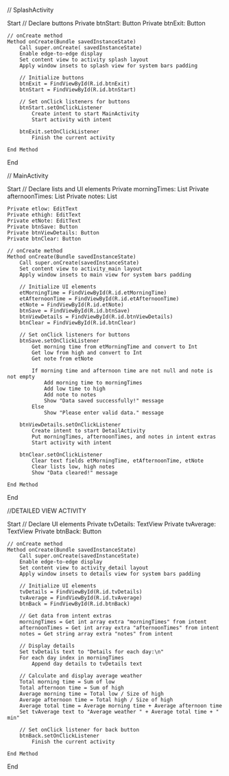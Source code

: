 // SplashActivity

Start
    // Declare buttons
    Private btnStart: Button
    Private btnExit: Button

    // onCreate method
    Method onCreate(Bundle savedInstanceState)
        Call super.onCreate( savedInstanceState)
        Enable edge-to-edge display
        Set content view to activity splash layout
        Apply window insets to splash view for system bars padding

        // Initialize buttons
        btnExit = FindViewById(R.id.btnExit)
        btnStart = FindViewById(R.id.btnStart)

        // Set onClick listeners for buttons
        btnStart.setOnClickListener
            Create intent to start MainActivity
            Start activity with intent

        btnExit.setOnClickListener
            Finish the current activity

    End Method

End 


// MainActivity

Start
    // Declare lists and UI elements
    Private morningTimes: List<Int>
    Private afternoonTimes: List<Int>
    Private notes: List<String>

    Private etlow: EditText
    Private ethigh: EditText
    Private etNote: EditText
    Private btnSave: Button
    Private btnViewDetails: Button
    Private btnClear: Button

    // onCreate method
    Method onCreate(Bundle savedInstanceState)
        Call super.onCreate(savedInstanceState)
        Set content view to activity_main layout
        Apply window insets to main view for system bars padding

        // Initialize UI elements
        etMorningTime = FindViewById(R.id.etMorningTime)
        etAfternoonTime = FindViewById(R.id.etAfternoonTime)
        etNote = FindViewById(R.id.etNote)
        btnSave = FindViewById(R.id.btnSave)
        btnViewDetails = FindViewById(R.id.btnViewDetails)
        btnClear = FindViewById(R.id.btnClear)

        // Set onClick listeners for buttons
        btnSave.setOnClickListener
            Get morning time from etMorningTime and convert to Int
            Get low from high and convert to Int
            Get note from etNote

            If morning time and afternoon time are not null and note is not empty
                Add morning time to morningTimes
                Add low time to high
                Add note to notes
                Show "Data saved successfully!" message
            Else
                Show "Please enter valid data." message

        btnViewDetails.setOnClickListener
            Create intent to start DetailActivity
            Put morningTimes, afternoonTimes, and notes in intent extras
            Start activity with intent

        btnClear.setOnClickListener
            Clear text fields etMorningTime, etAfternoonTime, etNote
            Clear lists low, high notes
            Show "Data cleared!" message

    End Method

End 


//DETAILED VIEW ACTIVITY

Start
    // Declare UI elements
    Private tvDetails: TextView
    Private tvAverage: TextView
    Private btnBack: Button

    // onCreate method
    Method onCreate(Bundle savedInstanceState)
        Call super.onCreate(savedInstanceState)
        Enable edge-to-edge display
        Set content view to activity_detail layout
        Apply window insets to details view for system bars padding

        // Initialize UI elements
        tvDetails = FindViewById(R.id.tvDetails)
        tvAverage = FindViewById(R.id.tvAverage)
        btnBack = FindViewById(R.id.btnBack)

        // Get data from intent extras
        morningTimes = Get int array extra "morningTimes" from intent
        afternoonTimes = Get int array extra "afternoonTimes" from intent
        notes = Get string array extra "notes" from intent

        // Display details
        Set tvDetails text to "Details for each day:\n"
        For each day index in morningTimes
            Append day details to tvDetails text

        // Calculate and display average weather
        Total morning time = Sum of low
        Total afternoon time = Sum of high
        Average morning time = Total low / Size of high
        Average afternoon time = Total high / Size of high
        Average total time = Average morning time + Average afternoon time
        Set tvAverage text to "Average weather " + Average total time + " min"

        // Set onClick listener for back button
        btnBack.setOnClickListener
            Finish the current activity

    End Method

End 

